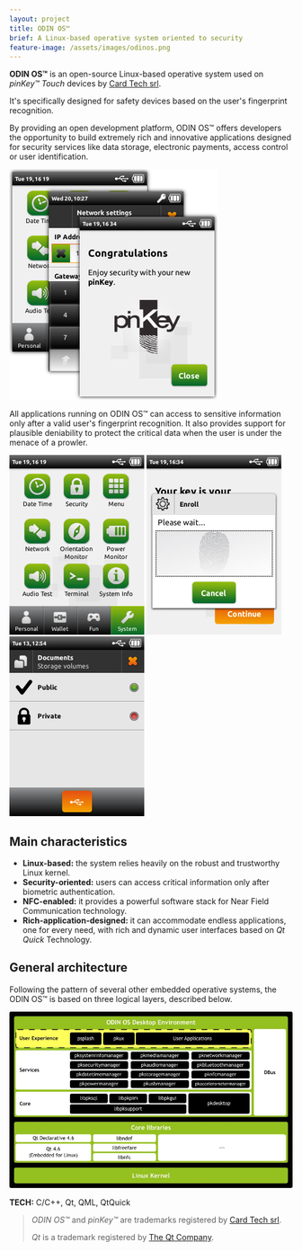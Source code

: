 ```yaml
---
layout: project
title: ODIN OS™
brief: A Linux-based operative system oriented to security
feature-image: /assets/images/odinos.png
---
```


**ODIN OS™** is an open-source Linux-based operative system used on *pinKey™ Touch* devices by [Card Tech srl].

It's specifically designed for safety devices based on the user's fingerprint recognition.

By providing an open development platform, ODIN OS™ offers developers the opportunity to build extremely rich and innovative applications designed for security services like data storage, electronic payments, access control or user identification.

<img src="/assets/images/desktop.png" alt="ODIN OS™ Desktop"/>

All applications running on ODIN OS™ can access to sensitive information only after a valid user's fingerprint recognition. It also provides support for plausible deniability to protect the critical data when the user is under the menace of a prowler.

<div class="row">
  <img src="/assets/images/system-category.png" alt="ODIN OS™ Desktop"/>
  <img src="/assets/images/pkassistant-enrolling.png" alt="ODIN OS™ Desktop"/>
  <img src="/assets/images/public_mounted.png" alt="ODIN OS™ Desktop"/>
</div>

## Main characteristics

  * **Linux-based:** the system relies heavily on the robust and trustworthy Linux kernel.
  * **Security-oriented:** users can access critical information only after biometric authentication.
  * **NFC-enabled:** it provides a powerful software stack for Near Field Communication technology.
  * **Rich-application-designed:** it can accommodate endless applications, one for every need, with rich and dynamic user interfaces based on *Qt Quick* Technology.

## General architecture

Following the pattern of several other embedded operative systems, the ODIN OS™ is based on three logical layers, described below.

![ODIN OS™ Architecture](/assets/images/odin-os-architecture.jpg)

**TECH:** C/C++, Qt, QML, QtQuick

> *ODIN OS™* and *pinKey™* are trademarks registered by [Card Tech srl].
>
> *Qt* is a trademark registered by [The Qt Company].

[Card Tech srl]: https://www.card-tech.it
[The Qt Company]: https://www.qt.io/
